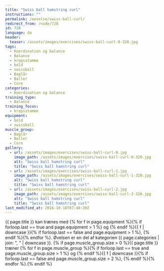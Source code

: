```yaml
---
title: "Swiss ball hamstring curl"
instructions: ""
permalink: /oevelse/swiss-ball-curl/
redirect_from: /node/728
id: 728
language: da
header:
  teaser: /assets/images/exercises/swiss-ball-curl-0-320.jpg
tags:
  - Koordination og balance
  - Balance
  - kropsstamme
  - bold
  - swissball
  - Baglår
  - Baller
  - Core
categories:
  - Koordination og balance
training_type:
  - Balance
training_focus:
  - kropsstamme
equipment:
  - bold
  - swissball
muscle_group:
  - Baglår
  - Baller
  - Core
gallery:
  - url: /assets/images/exercises/swiss-ball-curl-0.jpg
    image_path: /assets/images/exercises/swiss-ball-curl-0-320.jpg
    alt: "Swiss ball hamstring curl"
    title: "Swiss ball hamstring curl"
  - url: /assets/images/exercises/swiss-ball-curl-1.jpg
    image_path: /assets/images/exercises/swiss-ball-curl-1-320.jpg
    alt: "Swiss ball hamstring curl"
    title: "Swiss ball hamstring curl"
  - url: /assets/images/exercises/swiss-ball-curl-2.jpg
    image_path: /assets/images/exercises/swiss-ball-curl-2-320.jpg
    alt: "Swiss ball hamstring curl"
    title: "Swiss ball hamstring curl"
last_modified_at: 2016-10-18T07:40:39Z
---
```

{{ page.title }} kan trænes med {% for f in page.equipment %}{% if forloop.last == true and page.equipment > 1 %} og {% endif %}{{ f | downcase  }}{% if forloop.last == false and page.equipment > 1 %}, {% endif %}{% endfor %}. Øvelsen er en del af kategorien {{ page.categories | join: ", " | downcase }}. {% if page.muscle_group.size > 0 %}{{ page.title }} træner {% for f in page.muscle_group %}{% if forloop.last == true and page.muscle_group.size > 1 %} og {% endif %}{{ f | downcase }}{% if forloop.last == false and page.muscle_group.size > 2 %}, {% endif %}{% endfor %}.{% endif %}
